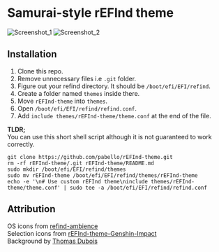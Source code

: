 # Samurai-style rEFInd theme

![Screenshot_1]()
![Screenshot_2]()

## Installation

1. Clone this repo.
2. Remove unnecessary files i.e `.git` folder.
3. Figure out your refind directory. It should be `/boot/efi/EFI/refind`.
4. Create a folder named `themes` inside there.
5. Move `rEFInd-theme` into `themes`.
6. Open `/boot/efi/EFI/refind/refind.conf`.
7. Add `include themes/rEFInd-theme/theme.conf` at the end of the file.  

**TLDR;**  
You can use this short shell script although it is not guaranteed to work correctly.
```
git clone https://github.com/pabello/rEFInd-theme.git
rm -rf rEFInd-theme/.git rEFInd-theme/README.md
sudo mkdir /boot/efi/EFI/refind/themes
sudo mv rEFInd-theme /boot/efi/EFI/refind/themes/rEFInd-theme
echo -e '\n# Use custom rEFInd theme\ninclude themes/rEFInd-theme/theme.conf' | sudo tee -a /boot/efi/EFI/refind/refind.conf
```

## Attribution
OS icons from [refind-ambience](https://github.com/lukechilds/refind-ambience)  
Selection icons from [rEFInd-theme-Genshin-Impact](https://github.com/Wooniety/rEFInd-theme-Genshin-Impact)  
Background by [Thomas Dubois](https://www.artstation.com/thomas_dubois)
